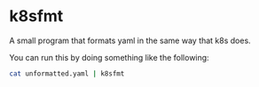 # k8sfmt

A small program that formats yaml in the same way that k8s does.

You can run this by doing something like the following:

```bash
cat unformatted.yaml | k8sfmt
```
